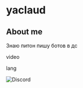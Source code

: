 # yaclaud

## About me

Знаю питон пишу ботов в дс


video

lang



![Discord](https://img.shields.io/discord/681216134854475816?color=blue&label=Discord&logo=Discord&logoColor=white&style=for-the-badge)